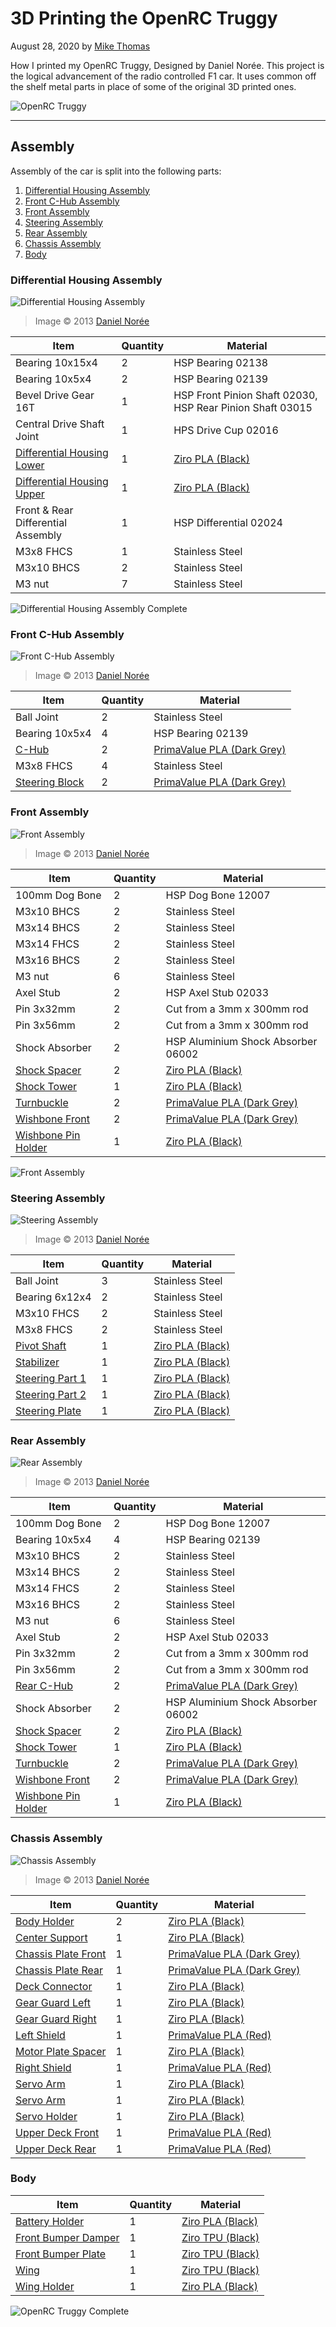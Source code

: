 # 3D Printing the OpenRC Truggy

August 28, 2020 by [Mike Thomas](https://github.com/mikepthomas)

How I printed my OpenRC Truggy, Designed by Daniel Norée.
This project is the logical advancement of the radio controlled F1 car.
It uses common off the shelf metal parts in place of some of the original 3D printed ones.

![OpenRC Truggy](https://github.com/mikepthomas/mikepthomas.github.io/raw/develop/src/img/openrc-truggy/truggy-hero.jpg)

---

## Assembly

Assembly of the car is split into the following parts:

1. [Differential Housing Assembly](#differential-housing-assembly)
2. [Front C-Hub Assembly](#front-c-hub-assembly)
3. [Front Assembly](#front-assembly)
4. [Steering Assembly](#steering-assembly)
5. [Rear Assembly](#rear-assembly)
6. [Chassis Assembly](#chassis-assembly)
7. [Body](#body)

### Differential Housing Assembly

![Differential Housing Assembly](https://github.com/mikepthomas/mikepthomas.github.io/raw/develop/src/img/openrc-truggy/differential-housing-assembly.png)

> Image &copy; 2013 [Daniel Norée](https://danielnoree.com/)

| Item                                                                          | Quantity | Material                                                  |
| ----------------------------------------------------------------------------- | -------- | --------------------------------------------------------- |
| Bearing 10x15x4                                                               | 2        | HSP Bearing 02138                                         |
| Bearing 10x5x4                                                                | 2        | HSP Bearing 02139                                         |
| Bevel Drive Gear 16T                                                          | 1        | HSP Front Pinion Shaft 02030, HSP Rear Pinion Shaft 03015 |
| Central Drive Shaft Joint                                                     | 1        | HPS Drive Cup 02016                                       |
| [Differential Housing Lower](https://www.thingiverse.com/thing:3939239/files) | 1        | [Ziro PLA (Black)](printer-filament.md#ziro-pla-black)    |
| [Differential Housing Upper](https://www.thingiverse.com/thing:3939239/files) | 1        | [Ziro PLA (Black)](printer-filament.md#ziro-pla-black)    |
| Front & Rear Differential Assembly                                            | 1        | HSP Differential 02024                                    |
| M3x8 FHCS                                                                     | 1        | Stainless Steel                                           |
| M3x10 BHCS                                                                    | 2        | Stainless Steel                                           |
| M3 nut                                                                        | 7        | Stainless Steel                                           |

![Differential Housing Assembly Complete](https://github.com/mikepthomas/mikepthomas.github.io/raw/develop/src/img/openrc-truggy/differential-housing-assembly-complete.jpg)

### Front C-Hub Assembly

![Front C-Hub Assembly](https://github.com/mikepthomas/mikepthomas.github.io/raw/develop/src/img/openrc-truggy/front-c-hub-assembly.png)

> Image &copy; 2013 [Daniel Norée](https://danielnoree.com/)

| Item                                                              | Quantity | Material                                                                   |
| ----------------------------------------------------------------- | -------- | -------------------------------------------------------------------------- |
| Ball Joint                                                        | 2        | Stainless Steel                                                            |
| Bearing 10x5x4                                                    | 4        | HSP Bearing 02139                                                          |
| [C-Hub](https://www.thingiverse.com/thing:3939239/files)          | 2        | [PrimaValue PLA (Dark Grey)](printer-filament.md#primavalue-pla-dark-grey) |
| M3x8 FHCS                                                         | 4        | Stainless Steel                                                            |
| [Steering Block](https://www.thingiverse.com/thing:3939239/files) | 2        | [PrimaValue PLA (Dark Grey)](printer-filament.md#primavalue-pla-dark-grey) |

### Front Assembly

![Front Assembly](https://github.com/mikepthomas/mikepthomas.github.io/raw/develop/src/img/openrc-truggy/front-assembly.png)

> Image &copy; 2013 [Daniel Norée](https://danielnoree.com/)

| Item                                                                   | Quantity | Material                                                                   |
| ---------------------------------------------------------------------- | -------- | -------------------------------------------------------------------------- |
| 100mm Dog Bone                                                         | 2        | HSP Dog Bone 12007                                                         |
| M3x10 BHCS                                                             | 2        | Stainless Steel                                                            |
| M3x14 BHCS                                                             | 2        | Stainless Steel                                                            |
| M3x14 FHCS                                                             | 2        | Stainless Steel                                                            |
| M3x16 BHCS                                                             | 2        | Stainless Steel                                                            |
| M3 nut                                                                 | 6        | Stainless Steel                                                            |
| Axel Stub                                                              | 2        | HSP Axel Stub 02033                                                        |
| Pin 3x32mm                                                             | 2        | Cut from a 3mm x 300mm rod                                                 |
| Pin 3x56mm                                                             | 2        | Cut from a 3mm x 300mm rod                                                 |
| Shock Absorber                                                         | 2        | HSP Aluminium Shock Absorber 06002                                         |
| [Shock Spacer](https://www.thingiverse.com/thing:3939239/files)        | 2        | [Ziro PLA (Black)](printer-filament.md#ziro-pla-black)                     |
| [Shock Tower](https://www.thingiverse.com/thing:3939239/files)         | 1        | [Ziro PLA (Black)](printer-filament.md#ziro-pla-black)                     |
| [Turnbuckle](https://www.thingiverse.com/thing:3939239/files)          | 2        | [PrimaValue PLA (Dark Grey)](printer-filament.md#primavalue-pla-dark-grey) |
| [Wishbone Front](https://www.thingiverse.com/thing:3939239/files)      | 2        | [PrimaValue PLA (Dark Grey)](printer-filament.md#primavalue-pla-dark-grey) |
| [Wishbone Pin Holder](https://www.thingiverse.com/thing:3939239/files) | 1        | [Ziro PLA (Black)](printer-filament.md#ziro-pla-black)                     |

![Front Assembly](https://github.com/mikepthomas/mikepthomas.github.io/raw/develop/src/img/openrc-truggy/rear-assembly-assembled.jpg)

### Steering Assembly

![Steering Assembly](https://github.com/mikepthomas/mikepthomas.github.io/raw/develop/src/img/openrc-truggy/steering-assembly.png)

> Image &copy; 2013 [Daniel Norée](https://danielnoree.com/)

| Item                                                               | Quantity | Material                                               |
| ------------------------------------------------------------------ | -------- | ------------------------------------------------------ |
| Ball Joint                                                         | 3        | Stainless Steel                                        |
| Bearing 6x12x4                                                     | 2        | Stainless Steel                                        |
| M3x10 FHCS                                                         | 2        | Stainless Steel                                        |
| M3x8 FHCS                                                          | 2        | Stainless Steel                                        |
| [Pivot Shaft](https://www.thingiverse.com/thing:828856/files)      | 1        | [Ziro PLA (Black)](printer-filament.md#ziro-pla-black) |
| [Stabilizer](https://www.thingiverse.com/thing:828861/files)       | 1        | [Ziro PLA (Black)](printer-filament.md#ziro-pla-black) |
| [Steering Part 1](https://www.thingiverse.com/thing:3939239/files) | 1        | [Ziro PLA (Black)](printer-filament.md#ziro-pla-black) |
| [Steering Part 2](https://www.thingiverse.com/thing:3939239/files) | 1        | [Ziro PLA (Black)](printer-filament.md#ziro-pla-black) |
| [Steering Plate](https://www.thingiverse.com/thing:3939239/files)  | 1        | [Ziro PLA (Black)](printer-filament.md#ziro-pla-black) |

### Rear Assembly

![Rear Assembly](https://github.com/mikepthomas/mikepthomas.github.io/raw/develop/src/img/openrc-truggy/rear-assembly.png)

> Image &copy; 2013 [Daniel Norée](https://danielnoree.com/)

| Item                                                                   | Quantity | Material                                                                   |
| ---------------------------------------------------------------------- | -------- | -------------------------------------------------------------------------- |
| 100mm Dog Bone                                                         | 2        | HSP Dog Bone 12007                                                         |
| Bearing 10x5x4                                                         | 4        | HSP Bearing 02139                                                          |
| M3x10 BHCS                                                             | 2        | Stainless Steel                                                            |
| M3x14 BHCS                                                             | 2        | Stainless Steel                                                            |
| M3x14 FHCS                                                             | 2        | Stainless Steel                                                            |
| M3x16 BHCS                                                             | 2        | Stainless Steel                                                            |
| M3 nut                                                                 | 6        | Stainless Steel                                                            |
| Axel Stub                                                              | 2        | HSP Axel Stub 02033                                                        |
| Pin 3x32mm                                                             | 2        | Cut from a 3mm x 300mm rod                                                 |
| Pin 3x56mm                                                             | 2        | Cut from a 3mm x 300mm rod                                                 |
| [Rear C-Hub](https://www.thingiverse.com/thing:3939239/files)          | 2        | [PrimaValue PLA (Dark Grey)](printer-filament.md#primavalue-pla-dark-grey) |
| Shock Absorber                                                         | 2        | HSP Aluminium Shock Absorber 06002                                         |
| [Shock Spacer](https://www.thingiverse.com/thing:3939239/files)        | 2        | [Ziro PLA (Black)](printer-filament.md#ziro-pla-black)                     |
| [Shock Tower](https://www.thingiverse.com/thing:3939239/files)         | 1        | [Ziro PLA (Black)](printer-filament.md#ziro-pla-black)                     |
| [Turnbuckle](https://www.thingiverse.com/thing:3939239/files)          | 2        | [PrimaValue PLA (Dark Grey)](printer-filament.md#primavalue-pla-dark-grey) |
| [Wishbone Front](https://www.thingiverse.com/thing:3939239/files)      | 2        | [PrimaValue PLA (Dark Grey)](printer-filament.md#primavalue-pla-dark-grey) |
| [Wishbone Pin Holder](https://www.thingiverse.com/thing:3939239/files) | 1        | [Ziro PLA (Black)](printer-filament.md#ziro-pla-black)                     |

### Chassis Assembly

![Chassis Assembly](https://github.com/mikepthomas/mikepthomas.github.io/raw/develop/src/img/openrc-truggy/chassis-assembly.png)

> Image &copy; 2013 [Daniel Norée](https://danielnoree.com/)

| Item                                                                   | Quantity | Material                                                                   |
| ---------------------------------------------------------------------- | -------- | -------------------------------------------------------------------------- |
| [Body Holder](https://www.thingiverse.com/thing:3939239/files)         | 2        | [Ziro PLA (Black)](printer-filament.md#ziro-pla-black)                     |
| [Center Support](https://www.thingiverse.com/thing:3939239/files)      | 1        | [Ziro PLA (Black)](printer-filament.md#ziro-pla-black)                     |
| [Chassis Plate Front](https://www.thingiverse.com/thing:3939239/files) | 1        | [PrimaValue PLA (Dark Grey)](printer-filament.md#primavalue-pla-dark-grey) |
| [Chassis Plate Rear](https://www.thingiverse.com/thing:3939239/files)  | 1        | [PrimaValue PLA (Dark Grey)](printer-filament.md#primavalue-pla-dark-grey) |
| [Deck Connector](https://www.thingiverse.com/thing:3939239/files)      | 1        | [Ziro PLA (Black)](printer-filament.md#ziro-pla-black)                     |
| [Gear Guard Left](https://www.thingiverse.com/thing:3939239/files)     | 1        | [Ziro PLA (Black)](printer-filament.md#ziro-pla-black)                     |
| [Gear Guard Right](https://www.thingiverse.com/thing:3939239/files)    | 1        | [Ziro PLA (Black)](printer-filament.md#ziro-pla-black)                     |
| [Left Shield](https://www.thingiverse.com/thing:3939239/files)         | 1        | [PrimaValue PLA (Red)](printer-filament.md#primavalue-pla-red)             |
| [Motor Plate Spacer](https://www.thingiverse.com/thing:3939239/files)  | 1        | [Ziro PLA (Black)](printer-filament.md#ziro-pla-black)                     |
| [Right Shield](https://www.thingiverse.com/thing:3939239/files)        | 1        | [PrimaValue PLA (Red)](printer-filament.md#primavalue-pla-red)             |
| [Servo Arm](https://www.thingiverse.com/thing:728246/files)            | 1        | [Ziro PLA (Black)](printer-filament.md#ziro-pla-black)                     |
| [Servo Arm](https://www.thingiverse.com/thing:4158041/files)           | 1        | [Ziro PLA (Black)](printer-filament.md#ziro-pla-black)                     |
| [Servo Holder](https://www.thingiverse.com/thing:3939239/files)        | 1        | [Ziro PLA (Black)](printer-filament.md#ziro-pla-black)                     |
| [Upper Deck Front](https://www.thingiverse.com/thing:3939239/files)    | 1        | [PrimaValue PLA (Red)](printer-filament.md#primavalue-pla-red)             |
| [Upper Deck Rear](https://www.thingiverse.com/thing:3939239/files)     | 1        | [PrimaValue PLA (Red)](printer-filament.md#primavalue-pla-red)             |

### Body

| Item                                                                  | Quantity | Material                                               |
| --------------------------------------------------------------------- | -------- | ------------------------------------------------------ |
| [Battery Holder](https://www.thingiverse.com/thing:319090/files)      | 1        | [Ziro PLA (Black)](printer-filament.md#ziro-pla-black) |
| [Front Bumper Damper](https://www.thingiverse.com/thing:377994/files) | 1        | [Ziro TPU (Black)](printer-filament.md#ziro-tpu-black) |
| [Front Bumper Plate](https://www.thingiverse.com/thing:377994/files)  | 1        | [Ziro TPU (Black)](printer-filament.md#ziro-tpu-black) |
| [Wing](https://www.thingiverse.com/thing:1254930/files)               | 1        | [Ziro TPU (Black)](printer-filament.md#ziro-tpu-black) |
| [Wing Holder](https://www.thingiverse.com/thing:1364643/files)        | 1        | [Ziro PLA (Black)](printer-filament.md#ziro-pla-black) |

![OpenRC Truggy Complete](https://github.com/mikepthomas/mikepthomas.github.io/raw/develop/src/img/openrc-truggy/truggy-complete.jpg)
